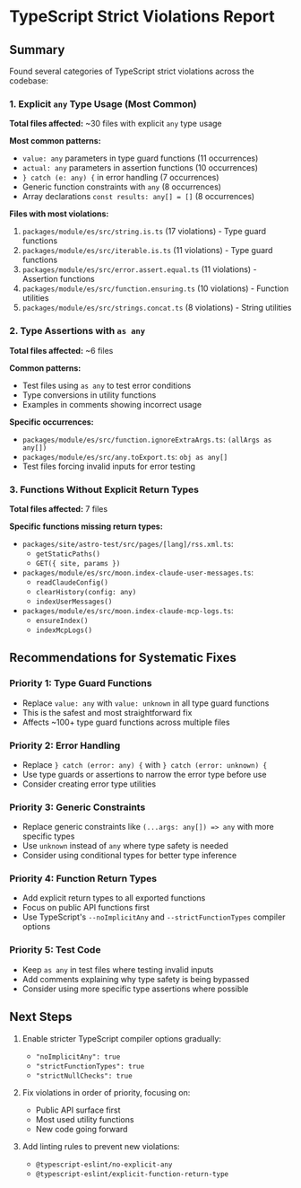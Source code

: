 # TypeScript Strict Violations Report

## Summary

Found several categories of TypeScript strict violations across the codebase:

### 1. Explicit `any` Type Usage (Most Common)

**Total files affected:** ~30 files with explicit `any` type usage

**Most common patterns:**
- `value: any` parameters in type guard functions (11 occurrences)
- `actual: any` parameters in assertion functions (10 occurrences)  
- `} catch (e: any) {` in error handling (7 occurrences)
- Generic function constraints with `any` (8 occurrences)
- Array declarations `const results: any[] = []` (8 occurrences)

**Files with most violations:**
1. `packages/module/es/src/string.is.ts` (17 violations) - Type guard functions
2. `packages/module/es/src/iterable.is.ts` (11 violations) - Type guard functions
3. `packages/module/es/src/error.assert.equal.ts` (11 violations) - Assertion functions
4. `packages/module/es/src/function.ensuring.ts` (10 violations) - Function utilities
5. `packages/module/es/src/strings.concat.ts` (8 violations) - String utilities

### 2. Type Assertions with `as any`

**Total files affected:** ~6 files

**Common patterns:**
- Test files using `as any` to test error conditions
- Type conversions in utility functions
- Examples in comments showing incorrect usage

**Specific occurrences:**
- `packages/module/es/src/function.ignoreExtraArgs.ts`: `(allArgs as any[])`
- `packages/module/es/src/any.toExport.ts`: `obj as any[]`
- Test files forcing invalid inputs for error testing

### 3. Functions Without Explicit Return Types

**Total files affected:** 7 files

**Specific functions missing return types:**
- `packages/site/astro-test/src/pages/[lang]/rss.xml.ts`:
  - `getStaticPaths()`
  - `GET({ site, params })`
- `packages/module/es/src/moon.index-claude-user-messages.ts`:
  - `readClaudeConfig()`
  - `clearHistory(config: any)`
  - `indexUserMessages()`
- `packages/module/es/src/moon.index-claude-mcp-logs.ts`:
  - `ensureIndex()`
  - `indexMcpLogs()`

## Recommendations for Systematic Fixes

### Priority 1: Type Guard Functions
- Replace `value: any` with `value: unknown` in all type guard functions
- This is the safest and most straightforward fix
- Affects ~100+ type guard functions across multiple files

### Priority 2: Error Handling
- Replace `} catch (error: any) {` with `} catch (error: unknown) {`
- Use type guards or assertions to narrow the error type before use
- Consider creating error type utilities

### Priority 3: Generic Constraints
- Replace generic constraints like `(...args: any[]) => any` with more specific types
- Use `unknown` instead of `any` where type safety is needed
- Consider using conditional types for better type inference

### Priority 4: Function Return Types
- Add explicit return types to all exported functions
- Focus on public API functions first
- Use TypeScript's `--noImplicitAny` and `--strictFunctionTypes` compiler options

### Priority 5: Test Code
- Keep `as any` in test files where testing invalid inputs
- Add comments explaining why type safety is being bypassed
- Consider using more specific type assertions where possible

## Next Steps

1. Enable stricter TypeScript compiler options gradually:
   - `"noImplicitAny": true`
   - `"strictFunctionTypes": true`
   - `"strictNullChecks": true`

2. Fix violations in order of priority, focusing on:
   - Public API surface first
   - Most used utility functions
   - New code going forward

3. Add linting rules to prevent new violations:
   - `@typescript-eslint/no-explicit-any`
   - `@typescript-eslint/explicit-function-return-type`